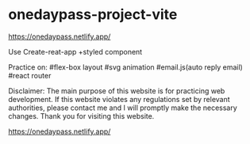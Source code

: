 # onedaypass-project-vite

https://onedaypass.netlify.app/

Use Create-reat-app +styled component 

Practice on: #flex-box layout #svg animation #email.js(auto reply email) #react router

Disclaimer: The main purpose of this website is for practicing web development. If this website violates any regulations set by relevant authorities, please contact me and I will promptly make the necessary changes. Thank you for visiting this website.


https://onedaypass.netlify.app/

